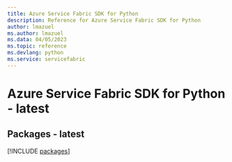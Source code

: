 ```yaml
---
title: Azure Service Fabric SDK for Python
description: Reference for Azure Service Fabric SDK for Python
author: lmazuel
ms.author: lmazuel
ms.data: 04/05/2023
ms.topic: reference
ms.devlang: python
ms.service: servicefabric
---
```

# Azure Service Fabric SDK for Python - latest
## Packages - latest
[!INCLUDE [packages](service-fabric-index.md)]